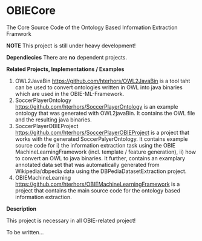 # OBIECore
The Core Source Code of the Ontology Based Information Extraction Framwork

**NOTE** This project is still under heavy development!

**Dependiecies**
There are **no** dependent projects.

**Related Projects, Implementations / Examples**
1) OWL2JavaBin https://github.com/hterhors/OWL2JavaBin is a tool taht can be used to convert ontologies written in OWL into java binaries which are used in the OBIE-ML-Framework.
2) SoccerPlayerOntology https://github.com/hterhors/SoccerPlayerOntology is an example ontology that was generated with OWL2javaBin. It contains the OWL file and the resulting java binaries. 
3) SoccerPlayerOBIEProject https://github.com/hterhors/SoccerPlayerOBIEProject is a project that works with the generated SoccerPalyerOntology. It contains example source code for
  i) the information extraction task using the OBIE MachineLearningFramework (incl. template / feature generation), 
  ii) how to convert an OWL to java binaries. 
  It further, contains an examplary annotated data set that was automatically generated from Wikipedia/dbpedia data using the DBPediaDatasetExtraction project.
4) OBIEMachineLearning https://github.com/hterhors/OBIEMachineLearningFramework is a project that contains the main source code for the ontology based information extraction. 

**Description**

This project is necessary in all OBIE-related project!

To be written...
